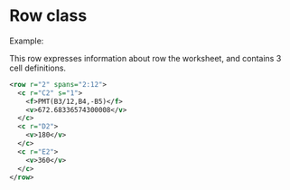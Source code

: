 # Row class

Example:

This row expresses information about row the worksheet, and contains 3 cell definitions.

```xml
<row r="2" spans="2:12">
  <c r="C2" s="1">
    <f>PMT(B3/12,B4,-B5)</f>
    <v>672.68336574300008</v>
  </c>
  <c r="D2">
    <v>180</v>
  </c>
  <c r="E2">
    <v>360</v>
  </c>
</row>
```
